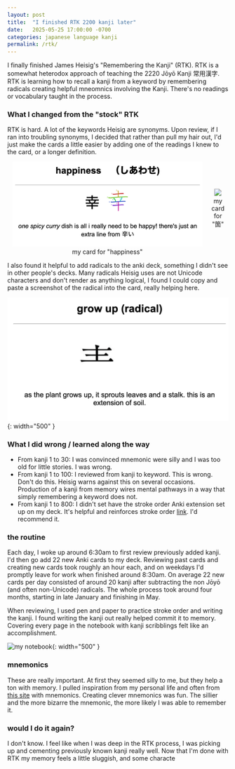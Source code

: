 ```yaml
---
layout: post
title:  "I finished RTK 2200 kanji later"
date:   2025-05-25 17:00:00 -0700
categories: japanese language kanji
permalink: /rtk/
---
```


I finally finished James Heisig's "Remembering the Kanji" (RTK). RTK is a somewhat heterodox approach of teaching the 2220 Jōyō Kanji 常用漢字. RTK is learning how to recall a kanji from a keyword by remembering radicals creating helpful mneomnics involving the Kanji. There's no readings or vocabulary taught in the process.

### What I changed from the "stock" RTK

RTK is hard. A lot of the keywords Heisig are synonyms. Upon review, if I ran into troubling synonyms, I decided that rather than pull my hair out, I'd just make the cards a little easier by adding one of the readings I knew to the card, or a longer definition.

<div style="display: flex; flex-direction: row; justify-content: space-between; align-items: center">
    <div style="text-align: center">
        <img src="/assets/happiness_rtk.png" width="95%" />
        <div>my card for "happiness"</div>
    </div>
    <div style="text-align: center">
        <img src="/assets/rtk_箇.png" width="95%" />
        <div>my card for "箇"</div>
    </div>
</div>

I also found it helpful to add radicals to the anki deck, something I didn't see in other people's decks. Many radicals Heisig uses are not Unicode characters and don't render as anything logical, I found I could copy and paste a screenshot of the radical into the card, really helping here.

![a card for the "grow up" radical](/assets/rtk_grow_up_radical.png){: width="500" }

### What I did wrong / learned along the way

- From kanji 1 to 30: I was convinced mnemonic were silly and I was too old for little stories. I was wrong.
- From kanji 1 to 100: I reviewed from kanji to keyword. This is wrong. Don't do this. Heisig warns against this on several occasions. Production of a kanji from memory wires mental pathways in a way that simply remembering a keyword does not.
- From kanji 1 to 800: I didn't set have the stroke order Anki extension set up on my deck. It's helpful and reinforces stroke order [link](https://ankiweb.net/shared/info/1964372878). I'd recommend it.

### the routine

Each day, I woke up around 6:30am to first review previously added kanji. I'd then go add 22 new Anki cards to my deck. Reviewing past cards and creating new cards took roughly an hour each, and on weekdays I'd promptly leave for work when finished around 8:30am. On average 22 new cards per day consisted of around 20 kanji after subtracting the non Jōyō (and often non-Unicode) radicals. The whole process took around four months, starting in late January and finishing in May.

When reviewing, I used pen and paper to practice stroke order and writing the kanji. I found writing the kanji out really helped commit it to memory. Covering every page in the notebook with kanji scribblings felt like an accomplishment.

![my notebook](/assets/rtk_sample.jpg){: width="500" }

### mnemonics

These are really important. At first they seemed silly to me, but they help a ton with memory. I pulled inspiration from my personal life and often from [this site](https://hochanh.github.io/rtk/rtk1-v6/index.html) with mnemonics. Creating clever mnemonics was fun. The sillier and the more bizarre the mnemonic, the more likely I was able to remember it.

### would I do it again?

I don't know. I feel like when I was deep in the RTK process, I was picking up and cementing previously known kanji really well. Now that I'm done with RTK my memory feels a little sluggish, and some characte